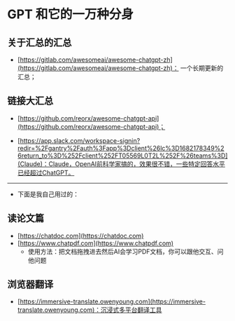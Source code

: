 # GPT 和它的一万种分身



## 关于汇总的汇总

- [https://gitlab.com/awesomeai/awesome-chatgpt-zh](https://gitlab.com/awesomeai/awesome-chatgpt-zh)： 一个长期更新的汇总；
## 链接大汇总

- [https://github.com/reorx/awesome-chatgpt-api](https://github.com/reorx/awesome-chatgpt-api)；

- [https://app.slack.com/workspace-signin?redir=%2Fgantry%2Fauth%3Fapp%3Dclient%26lc%3D1682178349%26return_to%3D%252Fclient%252FT05569L0T2L%252F%26teams%3D](Claude)：Claude，OpenAI前科学家搞的，效果很不错，一些特定回答水平已经超过ChatGPT。
--------------


- 下面是我自己用过的：

## 读论文篇

- [https://chatdoc.com](https://chatdoc.com)
- [https://www.chatpdf.com](https://www.chatpdf.com)
    - 使用方法：把文档拖拽进去然后AI会学习PDF文档，你可以跟他交互、问他问题


## 浏览器翻译

- [https://immersive-translate.owenyoung.com](https://immersive-translate.owenyoung.com)：沉浸式多平台翻译工具


